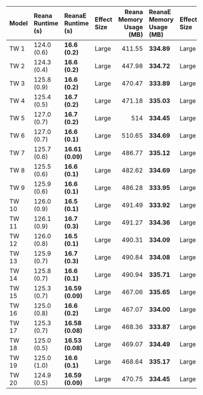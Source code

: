 | Model   | Reana Runtime (s)   | ReanaE Runtime (s)   | Effect Size   |   Reana Memory Usage (MB) | ReanaE Memory Usage (MB)   | Effect Size   |
|:--------|:--------------------|:---------------------|:--------------|--------------------------:|:---------------------------|:--------------|
| TW 1    | 124.0 (0.6)         | **16.6 (0.2)**       | Large         |                    411.55 | **334.89**                 | Large         |
| TW 2    | 124.3 (0.4)         | **16.6 (0.2)**       | Large         |                    447.98 | **334.72**                 | Large         |
| TW 3    | 125.8 (0.9)         | **16.6 (0.2)**       | Large         |                    470.47 | **333.89**                 | Large         |
| TW 4    | 125.4 (0.5)         | **16.7 (0.2)**       | Large         |                    471.18 | **335.03**                 | Large         |
| TW 5    | 127.0 (0.7)         | **16.7 (0.2)**       | Large         |                    514    | **334.45**                 | Large         |
| TW 6    | 127.0 (0.7)         | **16.6 (0.1)**       | Large         |                    510.65 | **334.69**                 | Large         |
| TW 7    | 125.7 (0.6)         | **16.61 (0.09)**     | Large         |                    486.77 | **335.12**                 | Large         |
| TW 8    | 125.5 (0.6)         | **16.6 (0.1)**       | Large         |                    482.62 | **334.69**                 | Large         |
| TW 9    | 125.9 (0.6)         | **16.6 (0.1)**       | Large         |                    486.28 | **333.95**                 | Large         |
| TW 10   | 126.0 (0.9)         | **16.5 (0.1)**       | Large         |                    491.49 | **333.92**                 | Large         |
| TW 11   | 126.1 (0.9)         | **16.7 (0.3)**       | Large         |                    491.27 | **334.36**                 | Large         |
| TW 12   | 126.0 (0.8)         | **16.5 (0.1)**       | Large         |                    490.31 | **334.09**                 | Large         |
| TW 13   | 125.9 (0.7)         | **16.7 (0.3)**       | Large         |                    490.84 | **334.08**                 | Large         |
| TW 14   | 125.8 (0.7)         | **16.6 (0.1)**       | Large         |                    490.94 | **335.71**                 | Large         |
| TW 15   | 125.3 (0.7)         | **16.59 (0.09)**     | Large         |                    467.06 | **335.65**                 | Large         |
| TW 16   | 125.0 (0.8)         | **16.6 (0.2)**       | Large         |                    467.07 | **334.00**                 | Large         |
| TW 17   | 125.3 (0.7)         | **16.58 (0.08)**     | Large         |                    468.36 | **333.87**                 | Large         |
| TW 18   | 125.0 (0.5)         | **16.53 (0.08)**     | Large         |                    469.07 | **334.49**                 | Large         |
| TW 19   | 125.0 (1.0)         | **16.6 (0.1)**       | Large         |                    468.64 | **335.17**                 | Large         |
| TW 20   | 124.9 (0.5)         | **16.59 (0.09)**     | Large         |                    470.75 | **334.45**                 | Large         |